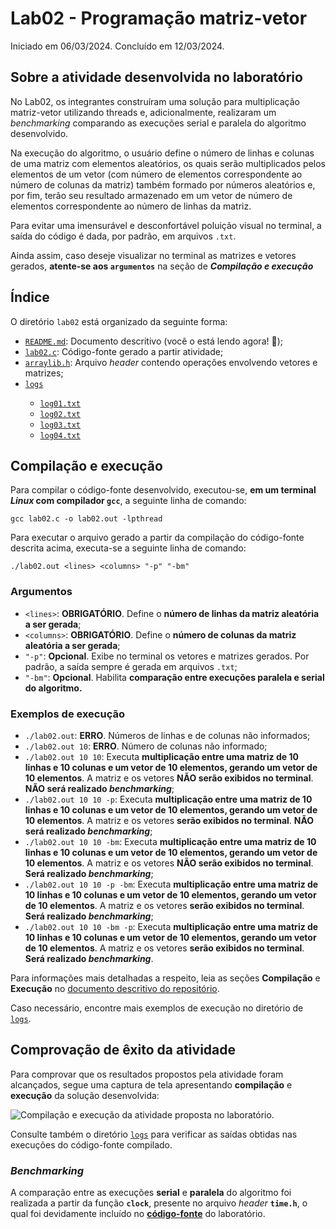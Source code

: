 <h1>Lab02 - Programação matriz-vetor</h1>
<p>Iniciado em 06/03/2024. Concluído em 12/03/2024.</p>

<h2>Sobre a atividade desenvolvida no laboratório</h2>
<p>No Lab02, os integrantes construíram uma solução para multiplicação matriz-vetor utilizando threads e, adicionalmente, realizaram um <i>benchmarking</i> comparando as execuções serial e paralela do algoritmo desenvolvido.</p>
<p>Na execução do algoritmo, o usuário define o número de linhas e colunas de uma matriz com elementos aleatórios, os quais serão multiplicados pelos elementos de um vetor (com número de elementos correspondente ao número de colunas da matriz) também formado por números aleatórios e, por fim, terão seu resultado armazenado em um vetor de número de elementos correspondente ao número de linhas da matriz.</p>
<p>Para evitar uma imensurável e desconfortável poluição visual no terminal, a saída do código é dada, por padrão, em arquivos <code>.txt</code>.</p>
<p>Ainda assim, caso deseje visualizar no terminal as matrizes e vetores gerados, <strong>atente-se aos <code>argumentos</code></strong> na seção de <strong><i>Compilação e execução</i></strong></p>

<h2>Índice</h2>
<p>O diretório <code>lab02</code> está organizado da seguinte forma:</p>
<ul>
 <li><a href="https://github.com/lihviaa/parallel-comp/blob/main/lab02/README.md"><code>README.md</code></a>: Documento descritivo (você o está lendo agora! 🙂);</li>
 <li><a href="https://github.com/lihviaa/parallel-comp/blob/main/lab02/lab02.c"><code>lab02.c</code></a>: Código-fonte gerado a partir atividade;</li>
 <li><a href="https://github.com/lihviaa/parallel-comp/blob/main/lab02/arraylib.h"><code>arraylib.h</code></a>: Arquivo <i>header</i> contendo operações envolvendo vetores e matrizes;</li>
 <li><a href="https://github.com/lihviaa/parallel-comp/tree/main/lab02/logs"><code>logs</code></a></li>
 <ul>
  <li><a href="https://github.com/lihviaa/parallel-comp/blob/main/lab02/logs/log01.txt"><code>log01.txt</code></a></li>
  <li><a href="https://github.com/lihviaa/parallel-comp/blob/main/lab02/logs/log02.txt"><code>log02.txt</code></a></li>
  <li><a href="https://github.com/lihviaa/parallel-comp/blob/main/lab02/logs/log03.txt"><code>log03.txt</code></a></li>
  <li><a href="https://github.com/lihviaa/parallel-comp/blob/main/lab02/logs/log04.txt"><code>log04.txt</code></a></li>
 </ul>
</ul>

<h2>Compilação e execução</h2>
<p>Para compilar o código-fonte desenvolvido, executou-se, <b>em um terminal <i>Linux</i> com compilador <code>gcc</code></b>, a seguinte linha de comando:</p>
<p><code>gcc lab02.c -o lab02.out -lpthread</code></p>
<p>Para executar o arquivo gerado a partir da compilação do código-fonte descrita acima, executa-se a seguinte linha de comando:</p>
<p><code>./lab02.out &ltlines&gt &ltcolumns&gt "-p" "-bm"</code></p>
<h3>Argumentos</h3>
<ul>
 <li><code>&ltlines&gt</code>: <strong>OBRIGATÓRIO</strong>. Define o <strong>número de linhas da matriz aleatória a ser gerada</strong>;</li>
 <li><code>&ltcolumns&gt</code>: <strong>OBRIGATÓRIO</strong>. Define o <strong>número de colunas da matriz aleatória a ser gerada</strong>;</li>
 <li><code>"-p"</code>: <strong>Opcional</strong>. Exibe no terminal os vetores e matrizes gerados. Por padrão, a saída sempre é gerada em arquivos <code>.txt</code>;</li>
 <li><code>"-bm"</code>: <strong>Opcional</strong>. Habilita <strong>comparação entre execuções paralela e serial do algoritmo.</strong></li>
</ul>
<h3>Exemplos de execução</h3>
<ul>
 <li><code>./lab02.out</code>: <strong>ERRO</strong>. Números de linhas e de colunas não informados;</li>
 <li><code>./lab02.out 10</code>: <strong>ERRO</strong>. Número de colunas não informado;</li>
 <li><code>./lab02.out 10 10</code>: Executa <strong>multiplicação entre uma matriz de 10 linhas e 10 colunas e um vetor de 10 elementos, gerando um vetor de 10 elementos</strong>. A matriz e os vetores <strong>NÃO serão exibidos no terminal</strong>. <strong>NÃO será realizado <i>benchmarking</i></strong>;</li>
 <li><code>./lab02.out 10 10 -p</code>: Executa <strong>multiplicação entre uma matriz de 10 linhas e 10 colunas e um vetor de 10 elementos, gerando um vetor de 10 elementos</strong>. A matriz e os vetores <strong>serão exibidos no terminal</strong>. <strong>NÃO será realizado <i>benchmarking</i></strong>;</li>
 <li><code>./lab02.out 10 10 -bm</code>: Executa <strong>multiplicação entre uma matriz de 10 linhas e 10 colunas e um vetor de 10 elementos, gerando um vetor de 10 elementos</strong>. A matriz e os vetores <strong>NÃO serão exibidos no terminal</strong>. <strong>Será realizado <i>benchmarking</i></strong>;</li>
 <li><code>./lab02.out 10 10 -p -bm</code>: Executa <strong>multiplicação entre uma matriz de 10 linhas e 10 colunas e um vetor de 10 elementos, gerando um vetor de 10 elementos</strong>. A matriz e os vetores <strong>serão exibidos no terminal</strong>. <strong>Será realizado <i>benchmarking</i></strong>;</li>
 <li><code>./lab02.out 10 10 -bm -p</code>: Executa <strong>multiplicação entre uma matriz de 10 linhas e 10 colunas e um vetor de 10 elementos, gerando um vetor de 10 elementos</strong>. A matriz e os vetores <strong>serão exibidos no terminal</strong>. <strong>Será realizado <i>benchmarking</i></strong>.</li>
</ul>
<p>Para informações mais detalhadas a respeito, leia as seções <b>Compilação</b> e <b>Execução</b> no <a href="https://github.com/lihviaa/parallel-comp/blob/main/README.md">documento descritivo do repositório</a>.</p>
<p>Caso necessário, encontre mais exemplos de execução no diretório de <a href="https://github.com/lihviaa/parallel-comp/tree/main/lab02/logs"><code>logs</code></a>.</p>

<h2>Comprovação de êxito da atividade</h2>
<p>Para comprovar que os resultados propostos pela atividade foram alcançados, segue uma captura de tela apresentando <b>compilação</b> e <b>execução</b> da solução desenvolvida:</p>
<img src="https://raw.githubusercontent.com/lihviaa/parallel-comp/main/assets/execucaolab02.png" alt="Compilação e execução da atividade proposta no laboratório." />
<p>Consulte também o diretório <a href="https://github.com/lihviaa/parallel-comp/tree/main/lab02/logs"><code>logs</code></a> para verificar as saídas obtidas nas execuções do código-fonte compilado.</p>

<h3><i>Benchmarking</i></h3>
<p>A comparação entre as execuções <strong>serial</strong> e <strong>paralela</strong> do algoritmo foi realizada a partir da função <code><strong>clock</strong></code>, presente no arquivo <i>header</i> <code><strong>time.h</strong></code>, o qual foi devidamente incluído no <a href="https://github.com/lihviaa/parallel-comp/blob/main/lab02/lab02.c"><strong>código-fonte</strong></a> do laboratório.</p>
